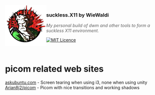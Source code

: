 <img src="https://raw.githubusercontent.com/WieWaldi/suckless.X11/master/img/RZ-Amper_Logo_135x135.png" align="left" width="135px" height="135px" />

### suckless.X11 by WieWaldi
> *My personal build of dwm and other tools to form a suckless X11 environment.*

[![MIT Licence](https://badges.frapsoft.com/os/mit/mit.svg?v=103)](https://opensource.org/licenses/mit-license.php)

<br />

# picom related web sites
[askubuntu.com](https://askubuntu.com/questions/751149/screen-tearing-when-using-i3-none-when-using-unity) - Screen tearing when using i3, none when using unity  
[Arian8j2/picom](https://github.com/Arian8j2/picom) - Picom with nice transitions and working shadows  
